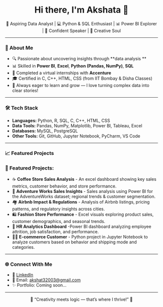 <h1 align="center">Hi there, I'm Akshata 👋</h1>

<p align="center">
  🚀 Aspiring Data Analyst | 💻 Python & SQL Enthusiast | 📊 Power BI Explorer | 🎤 Confident Speaker | 🎨 Creative Soul
</p>

---

### 🌟 About Me

- 🔍 Passionate about uncovering insights through **data analysis **
- 📊 Skilled in **Power BI**, **Excel**, **Python (Pandas, NumPy)**, **SQL**
- 🤝 Completed a virtual internships with **Accenture** 
- 🎓 Certified in C, C++, HTML, CSS (from IIT Bombay & Disha Classes)
- 🧠 Always eager to learn and grow — I love turning complex data into clear stories!

---

### 🛠️ Tech Stack

- **Languages:** Python, R, SQL, C, C++, HTML, CSS
- **Data Tools:** Pandas, NumPy, Matplotlib, Power BI, Tableau, Excel
- **Databases:** MySQL, PostgreSQL
- **Other Tools:** Git, GitHub, Jupyter Notebook, PyCharm, VS Code

---

### 📈 Featured Projects

### 🌟 Featured Projects:
- ☕ **Coffee Store Sales Analysis** - An excel dashboard showing key sales metrics, customer behavior, and store performance.
- 🧭 **Adventure Works Sales Insights** - Sales analysis using Power BI for the AdventureWorks dataset; regional trends & customer segmentation.
- 🏘️ **Airbnb Impact & Regulations** - Analysis of Airbnb listings, pricing patterns, and regulatory insights across cities.
- 🛍️ **Fashion Store Performance** - Excel visuals exploring product sales, customer demographics, and seasonal trends.
- 💼 **HR Analytics Dashboard**  -Power BI dashboard analyzing employee attrition, job satisfaction, and performance.
- 🧑‍💻 **E-commerce Customer** - Python project in Jupyter Notebook to analyze customers based on behavior and shipping mode and categories.

---

### 🌐 Connect With Me

- 💼 [LinkedIn](https://www.linkedin.com/in/akshata-balkrishna-375746326/)
- 📧 Email: akshat32003@gmail.com  
- ✨ Portfolio: Coming soon...

---

<p align="center">
  💖 “Creativity meets logic — that’s where I thrive!” 💫
</p>
